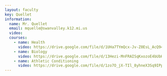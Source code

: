 ```yaml
---
layout: faculty
key: Quellet
information:
  name: Mr. Quellet
  email: mquelle@swanvalley.k12.mi.us   
  video: 
  courses:
    - name: Health
      video: https://drive.google.com/file/d/1UHa7TYmQcx-Jv-Z0EsL_AcQ94Sw9YC4s/preview
    - name: Biology
      video: https://drive.google.com/file/d/13Hezi-MnFRAISqKxozoE4bUbHU36n4kt/preview
    - name: Athletic Conditioning
      video: https://drive.google.com/file/d/1zo7O_jX-TIl_8yhneX3Sq9IPpjm4o9JH/preview
---
```

